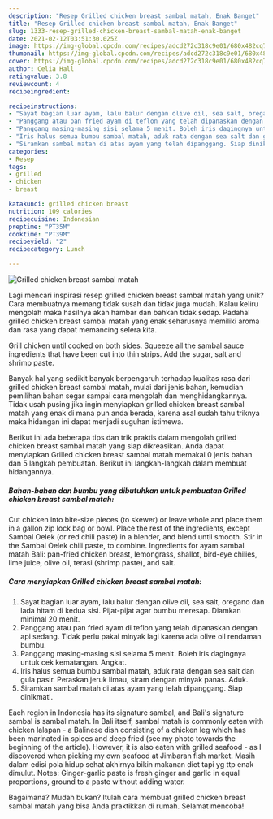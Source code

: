 ```yaml
---
description: "Resep Grilled chicken breast sambal matah, Enak Banget"
title: "Resep Grilled chicken breast sambal matah, Enak Banget"
slug: 1333-resep-grilled-chicken-breast-sambal-matah-enak-banget
date: 2021-02-12T03:51:30.025Z
image: https://img-global.cpcdn.com/recipes/adcd272c318c9e01/680x482cq70/grilled-chicken-breast-sambal-matah-foto-resep-utama.jpg
thumbnail: https://img-global.cpcdn.com/recipes/adcd272c318c9e01/680x482cq70/grilled-chicken-breast-sambal-matah-foto-resep-utama.jpg
cover: https://img-global.cpcdn.com/recipes/adcd272c318c9e01/680x482cq70/grilled-chicken-breast-sambal-matah-foto-resep-utama.jpg
author: Celia Hall
ratingvalue: 3.8
reviewcount: 4
recipeingredient:

recipeinstructions:
- "Sayat bagian luar ayam, lalu balur dengan olive oil, sea salt, oregano dan lada hitam di kedua sisi. Pijat-pijat agar bumbu meresap. Diamkan minimal 20 menit."
- "Panggang atau pan fried ayam di teflon yang telah dipanaskan dengan api sedang. Tidak perlu pakai minyak lagi karena ada olive oil rendaman bumbu."
- "Panggang masing-masing sisi selama 5 menit. Boleh iris dagingnya untuk cek kematangan. Angkat."
- "Iris halus semua bumbu sambal matah, aduk rata dengan sea salt dan gula pasir. Peraskan jeruk limau, siram dengan minyak panas. Aduk."
- "Siramkan sambal matah di atas ayam yang telah dipanggang. Siap dinikmati."
categories:
- Resep
tags:
- grilled
- chicken
- breast

katakunci: grilled chicken breast 
nutrition: 109 calories
recipecuisine: Indonesian
preptime: "PT35M"
cooktime: "PT39M"
recipeyield: "2"
recipecategory: Lunch

---
```



![Grilled chicken breast sambal matah](https://img-global.cpcdn.com/recipes/adcd272c318c9e01/680x482cq70/grilled-chicken-breast-sambal-matah-foto-resep-utama.jpg)

Lagi mencari inspirasi resep grilled chicken breast sambal matah yang unik? Cara membuatnya memang tidak susah dan tidak juga mudah. Kalau keliru mengolah maka hasilnya akan hambar dan bahkan tidak sedap. Padahal grilled chicken breast sambal matah yang enak seharusnya memiliki aroma dan rasa yang dapat memancing selera kita.

Grill chicken until cooked on both sides. Squeeze all the sambal sauce ingredients that have been cut into thin strips. Add the sugar, salt and shrimp paste.

Banyak hal yang sedikit banyak berpengaruh terhadap kualitas rasa dari grilled chicken breast sambal matah, mulai dari jenis bahan, kemudian pemilihan bahan segar sampai cara mengolah dan menghidangkannya. Tidak usah pusing jika ingin menyiapkan grilled chicken breast sambal matah yang enak di mana pun anda berada, karena asal sudah tahu triknya maka hidangan ini dapat menjadi suguhan istimewa.


Berikut ini ada beberapa tips dan trik praktis dalam mengolah grilled chicken breast sambal matah yang siap dikreasikan. Anda dapat menyiapkan Grilled chicken breast sambal matah memakai 0 jenis bahan dan 5 langkah pembuatan. Berikut ini langkah-langkah dalam membuat hidangannya.

<!--inarticleads1-->

##### Bahan-bahan dan bumbu yang dibutuhkan untuk pembuatan Grilled chicken breast sambal matah:



Cut chicken into bite-size pieces (to skewer) or leave whole and place them in a gallon zip lock bag or bowl. Place the rest of the ingredients, except Sambal Oelek (or red chili paste) in a blender, and blend until smooth. Stir in the Sambal Oelek chili paste, to combine. Ingredients for ayam sambal matah Bali: pan-fried chicken breast, lemongrass, shallot, bird-eye chilies, lime juice, olive oil, terasi (shrimp paste), and salt. 

<!--inarticleads2-->

##### Cara menyiapkan Grilled chicken breast sambal matah:

1. Sayat bagian luar ayam, lalu balur dengan olive oil, sea salt, oregano dan lada hitam di kedua sisi. Pijat-pijat agar bumbu meresap. Diamkan minimal 20 menit.
1. Panggang atau pan fried ayam di teflon yang telah dipanaskan dengan api sedang. Tidak perlu pakai minyak lagi karena ada olive oil rendaman bumbu.
1. Panggang masing-masing sisi selama 5 menit. Boleh iris dagingnya untuk cek kematangan. Angkat.
1. Iris halus semua bumbu sambal matah, aduk rata dengan sea salt dan gula pasir. Peraskan jeruk limau, siram dengan minyak panas. Aduk.
1. Siramkan sambal matah di atas ayam yang telah dipanggang. Siap dinikmati.


Each region in Indonesia has its signature sambal, and Bali&#39;s signature sambal is sambal matah. In Bali itself, sambal matah is commonly eaten with chicken lalapan - a Balinese dish consisting of a chicken leg which has been marinated in spices and deep fried (see my photo towards the beginning of the article). However, it is also eaten with grilled seafood - as I discovered when picking my own seafood at Jimbaran fish market. Masih dalam edisi pola hidup sehat akhirnya bikin makanan diet tapi yg ttp enak dimulut. Notes: Ginger-garlic paste is fresh ginger and garlic in equal proportions, ground to a paste without adding water. 

Bagaimana? Mudah bukan? Itulah cara membuat grilled chicken breast sambal matah yang bisa Anda praktikkan di rumah. Selamat mencoba!
